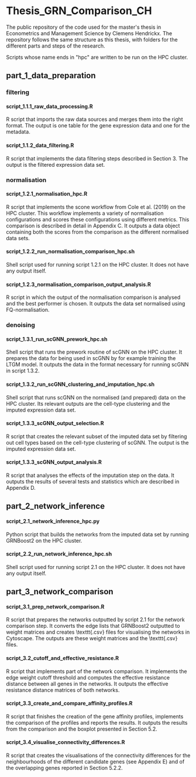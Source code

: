 # Thesis_GRN_Comparison_CH
The public repository of the code used for the master's thesis in Econometrics and Management Science by Clemens Hendrickx. 
The repository follows the same structure as this thesis, with folders for the different parts and steps of the research. 

Scripts whose name ends in "hpc" are written to be run on the HPC cluster.

## part\_1\_data\_preparation

### filtering
#### script\_1.1.1\_raw\_data\_processing.R
R script that imports the raw data sources and merges them into the right format. The output is one table for the gene expression data and one for the metadata.

#### script\_1.1.2\_data\_filtering.R
R script that implements the data filtering steps described in Section 3. The output is the filtered expression data set.

### normalisation
#### script\_1.2.1\_normalisation\_hpc.R
R script that implements the scone workflow from Cole et al. (2019) on the HPC cluster. This workflow implements a variety of normalisation configurations and scores these configurations using different metrics. This comparison is described in detail in Appendix C. It outputs a data object containing both the scores from the comparison as the different normalised data sets.

#### script\_1.2.2\_run\_normalisation\_comparison\_hpc.sh
Shell script used for running script 1.2.1 on the HPC cluster. It does not have any output itself.

#### script\_1.2.3\_normalisation\_comparison\_output\_analysis.R
R script in which the output of the normalisation comparison is analysed and the best performer is chosen. It outputs the data set normalised using FQ-normalisation. 

### denoising
#### script\_1.3.1\_run\_scGNN\_prework\_hpc.sh
Shell script that runs the prework routine of scGNN on the HPC cluster. It prepares the data for being used in scGNN by for example training the LTGM model. It outputs the data in the format necessary for running scGNN in script 1.3.2.

#### script\_1.3.2\_run\_scGNN\_clustering\_and\_imputation\_hpc.sh
Shell script that runs scGNN on the normalised (and prepared) data on the HPC cluster. Its relevant outputs are the cell-type clustering and the imputed expression data set.

#### script\_1.3.3\_scGNN\_output\_selection.R
R script that creates the relevant subset of the imputed data set by filtering out cell types based on the cell-type clustering of scGNN. The output is the imputed expression data set.

#### script\_1.3.3\_scGNN\_output\_analysis.R
R script that analyses the effects of the imputation step on the data. It outputs the results of several tests and statistics which are described in Appendix D.

## part\_2\_network\_inference
#### script\_2.1\_network\_inference\_hpc.py
Python script that builds the networks from the imputed data set by running GRNBoost2 on the HPC cluster.

#### script\_2.2\_run\_network\_inference\_hpc.sh
Shell script used for running script 2.1 on the HPC cluster. It does not have any output itself.

## part\_3\_network\_comparison
#### script\_3.1\_prep\_network\_comparison.R
R script that prepares the networks outputted by script 2.1 for the network comparison step. It converts the edge lists that GRNBoost2 outputted to weight matrices and creates \texttt{.csv} files for visualising the networks in Cytoscape.
The outputs are these weight matrices and the \texttt{.csv} files.

#### script\_3.2\_cutoff\_and\_effective\_resistance.R
R script that implements part of the network comparison. It implements the edge weight cutoff threshold and computes the effective resistance distance between all genes in the networks. It outputs the effective resistance distance matrices of both networks.

#### script\_3.3\_create\_and\_compare\_affinity\_profiles.R
R script that finishes the creation of the gene affinity profiles, implements the comparison of the profiles and reports the results. It outputs the results from the comparison and the boxplot presented in Section 5.2.

#### script\_3.4\_visualise\_connectivity\_differences.R
R script that creates the visualisations of the connectivity differences for the neighbourhoods of the different candidate genes (see Appendix E) and of the overlapping genes reported in Section 5.2.2.
